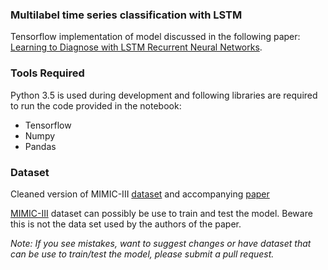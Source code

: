 ### Multilabel time series classification with LSTM
Tensorflow implementation of model discussed in the following paper: <a href="https://arxiv.org/abs/1511.03677">Learning to Diagnose with LSTM Recurrent Neural Networks</a>.

### Tools Required
Python 3.5 is used during development and following libraries are required to run the code provided in the notebook:

* Tensorflow
* Numpy
* Pandas

### Dataset
<p>Cleaned version of MIMIC-III <a href="https://github.com/YerevaNN/mimic3-benchmarks">dataset</a> and accompanying <a href="https://arxiv.org/abs/1703.07771">paper</a></p>

<p><a href="http://mimic.mit.edu/mimicdata/whatsnew/">MIMIC-III</a> dataset can possibly be use to train and test the model. Beware this is not the data set used by the authors of the paper.</p>


<i>Note: If you see mistakes, want to suggest changes or have dataset that can be use to train/test the model, please submit a pull request.</i>
